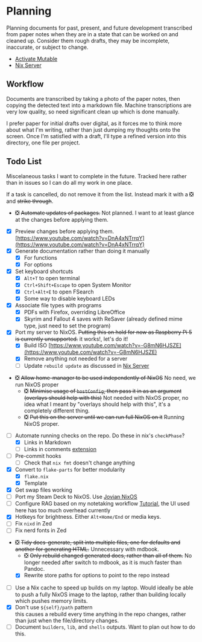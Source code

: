 # Planning

Planning documents for past, present, and future development transcribed from
paper notes when they are in a state that can be worked on and cleaned up.
Consider them rough drafts, they may be incomplete, inaccurate, or subject to
change.

- [Activate Mutable](./activate-mutable.md)
- [Nix Server](./nix-server.md)

## Workflow

Documents are transcribed by taking a photo of the paper notes, then copying the
detected text into a markdown file. Machine transcriptions are very low quality,
so need significant clean up which is done manually.

I prefer paper for initial drafts over digital, as it forces me to think more
about what I'm writing, rather than just dumping my thoughts onto the screen.
Once I'm satisfied with a draft, I'll type a refined version into this
directory, one file per project.

## Todo List

Miscelaneous tasks I want to complete in the future. Tracked here rather than in
issues so I can do all my work in one place.

If a task is cancelled, do not remove it from the list. Instead mark it with a
❎ and ~~strike through~~.

- ❎ ~~Automate updates of packages.~~ Not planned. I want to at least glance at
  the changes before applying them.
- [x] Preview changes before applying them.
      [https://www.youtube.com/watch?v=DnA4xNTrrqY](https://www.youtube.com/watch?v=DnA4xNTrrqY)
- [x] Generate documentation rather than doing it manually
  - [x] For functions
  - [x] For options
- [x] Set keyboard shortcuts
  - [x] `Alt+T` to open terminal
  - [x] `Ctrl+Shift+Escape` to open System Monitor
  - [x] `Ctrl+Alt+E` to open FSearch
  - [x] Some way to disable keyboard LEDs
- [x] Associate file types with programs
  - [x] PDFs with Firefox, overriding LibreOffice
  - [x] Skyrim and Fallout 4 saves with ReSaver (already defined mime type, just
        need to set the program)
- [x] Port my server to NixOS. ~~Putting this on hold for now as Raspberry Pi 5
      is currently unsupported.~~ it works!, let's do it!
  - [x] Build ISO
        [https://www.youtube.com/watch?v=-G8mN6HJSZE](https://www.youtube.com/watch?v=-G8mN6HJSZE)
  - [x] Remove anything not needed for a server
  - [ ] Update `rebuild update` as discussed in [Nix Server](./nix-server.md)
- ❎ ~~Allow home-manager to be used independently of NixOS~~ No need, we run
  NixOS proper
  - ❎ ~~Minimise usage of `hostConfig`, then pass it in as an argument
    (overlays should help with this)~~ Not needed with NixOS proper, no idea
    what I meant by "overlays should help with this", it's a completely
    different thing.
  - ❎ ~~Put this on the server until we can run full NixOS on it~~ Running
    NixOS proper.
- [ ] Automate running checks on the repo. Do these in nix's `checkPhase`?
  - [x] Links in Markdown
  - [ ] Links in comments
        [extension](https://marketplace.visualstudio.com/items?itemName=Isotechnics.commentlinks)
- [ ] Pre-commit hooks
  - [ ] Check that `nix fmt` doesn't change anything
- [x] Convert to `flake-parts` for better modularity
  - [x] `flake.nix`
  - [x] Template
- [x] Get swap files working
- [ ] Port my Steam Deck to NixOS. Use
      [Jovian NixOS](https://github.com/Jovian-Experiments/Jovian-NixOS)
- [ ] Configure RAG based on my notetaking workflow
      [Tutorial](https://www.youtube.com/watch?v=fFgyOucIFuk), the UI used here
      has too much overhead currently
- [x] Hotkeys for brightness. Either `Alt+Home/End` or media keys.
- [ ] Fix `nixd` in Zed
- [ ] Fix nerd fonts in Zed
- ❎ ~~Tidy docs-generate, split into multiple files, one for defaults and
  another for generating HTML.~~ Unnecessary with mdbook.
  - ❎ ~~Only rebuild changed generated docs, rather than all of them.~~ No
    longer needed after switch to mdbook, as it is much faster than Pandoc.
  - [x] Rewrite store paths for options to point to the repo instead
- [ ] Use a Nix cache to speed up builds on my laptop. Would ideally be able to
      push a fully NixOS image to the laptop, rather than building locally which
      pushes memory limits.
- [x] Don't use `${self}/path` pattern<br> this causes a rebuild every time
      anything in the repo changes, rather than just when the file/directory
      changes.
- [ ] Document `builders`, `lib`, and `shells` outputs. Want to plan out how to
      do this.
